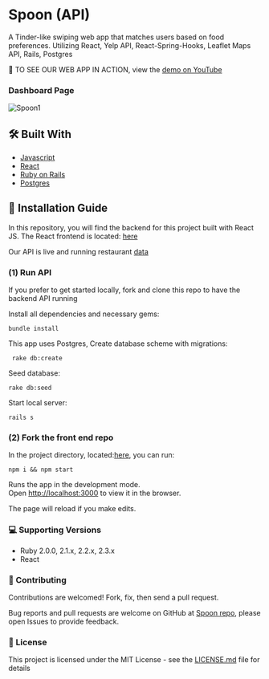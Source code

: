 # Spoon (API)

A Tinder-like swiping web app that matches users based on food preferences. Utilizing React, Yelp API, React-Spring-Hooks, Leaflet Maps API, Rails, Postgres

📌 TO SEE OUR WEB APP IN ACTION, view the [demo on YouTube](https://www.youtube.com/watch?v=OA4ye_u4Gfc)

### Dashboard Page
![Spoon1](https://raw.githubusercontent.com/diaaanek/SPOON_Client/master/public/spoon1.png)

## 🛠 Built With
* [Javascript](https://www.javascript.com/) 
* [React](https://reactjs.org/)
* [Ruby on Rails](https://rubyonrails.org/)
* [Postgres](https://www.sqlite.org/) 

## 📑 Installation Guide

In this repository, you will find the  backend for this project built with React JS. 
The React frontend is located: [here](https://github.com/diaaanek/SPOON_Client)

Our API is live and running restaurant [data](https://spoon-server.herokuapp.com/api/v1/restaurants)

### (1) Run API

If you prefer to get started locally, fork and clone this repo to have the backend API running

Install all dependencies and necessary gems:

`bundle install `

This app uses Postgres, Create database scheme with migrations:

 ` rake db:create`

Seed database:

` rake db:seed `

Start local server:

 ` rails s `


### (2) Fork the front end repo

In the project directory, located:[here](https://github.com/diaaanek/SPOON_Client), you can run:

  `npm i && npm start`

Runs the app in the development mode.<br>
Open [http://localhost:3000](http://localhost:3000) to view it in the browser.

The page will reload if you make edits.<br>


### 💻 Supporting Versions
- Ruby 2.0.0, 2.1.x, 2.2.x, 2.3.x
- React 

### 🤩 Contributing

Contributions are welcomed!  Fork, fix, then send a pull request.

Bug reports and pull requests are welcome on GitHub at [Spoon repo](https://github.com/diaaanek/SPOON_client), please open Issues to provide feedback.


### 📗 License

This project is licensed under the MIT License - see the [LICENSE.md](LICENSE.md) file for details
